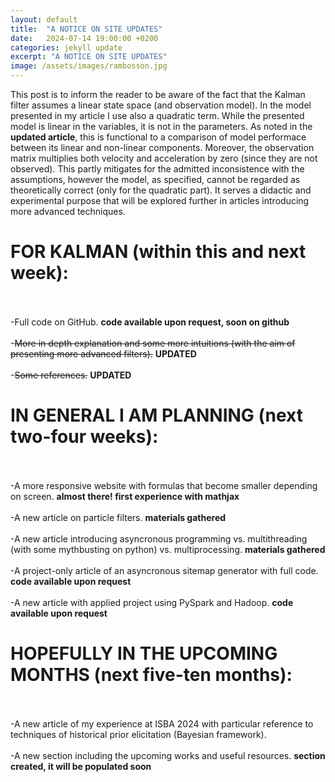 ```yaml
---
layout: default
title:  "A NOTICE ON SITE UPDATES"
date:   2024-07-14 19:00:00 +0200
categories: jekyll update
excerpt: "A NOTICE ON SITE UPDATES"
image: /assets/images/rambosson.jpg
---
```



This post is to inform the reader to be aware of the fact that the 
Kalman filter assumes a linear state space (and observation model). In the model presented in my article I use also a quadratic term. 
While the presented model is linear in the variables, it is not in the parameters. As noted in the **updated article**, this is functional to a comparison of model performace
between its linear and non-linear components. Moreover, the observation matrix multiplies both velocity and acceleration by zero (since they are not observed).
This partly mitigates for the admitted inconsistence with the assumptions, however the model, as specified, cannot be regarded as theoretically correct (only for the quadratic part).
It serves a didactic and experimental purpose that will be explored further in articles introducing more advanced techniques. 

# FOR KALMAN (within this and next week):
\
\
-Full code on GitHub. **code available upon request, soon on github**
\
\
-<del>More in depth explanation and some more intuitions (with the aim of presenting more advanced filters).</del>  **UPDATED**
\
\
-<del>Some references.</del> **UPDATED**

# IN GENERAL I AM PLANNING (next two-four weeks):
\
\
-A more responsive website with formulas that become smaller depending on screen. **almost there! first experience with mathjax**
\
\
-A new article on particle filters. **materials gathered**
\
\
-A new article introducing asyncronous programming vs. multithreading (with some mythbusting on python) vs. multiprocessing. **materials gathered**
\
\
-A project-only article of an asyncronous sitemap generator with full code. **code available upon request**
\
\
-A new article with applied project using PySpark and Hadoop. **code available upon request**


# HOPEFULLY IN THE UPCOMING MONTHS (next five-ten months):
\
\
-A new article of my experience at ISBA 2024 with particular reference to techniques of historical prior elicitation (Bayesian framework). 
\
\
-A new section including the upcoming works and useful resources. **section created, it will be populated soon**
